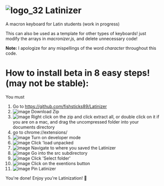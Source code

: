 # ![logo_32](https://user-images.githubusercontent.com/61331006/116012139-96b91700-a5dd-11eb-9521-f908844de80c.png) Latinizer 
A macron keyboard for Latin students (work in progress)

This can also be used as a template for other types of keyboards! just modify the arrays in *macronizer.js,* and delete unnecessary code!

**Note:** I apologize for any mispellings of the word *character* throughout this code.

# How to install beta in 8 easy steps! (may not be stable):
You must
1. Go to https://github.com/fishsticks89/Latinizer
2. ![image](https://user-images.githubusercontent.com/61331006/118342598-d0908580-b4d8-11eb-98bd-00e32a2ae4f5.png)
Download Zip
3. ![image](https://user-images.githubusercontent.com/61331006/118347213-540c9f80-b4f6-11eb-99d5-679fd04c7ca7.png)
Right click on the zip and click extract all, or double click on it if you are on a mac, and drag the uncompressed folder into your documents directory
4. go to chrome://extensions/
5. ![image](https://user-images.githubusercontent.com/61331006/118347313-25db8f80-b4f7-11eb-9bd2-e62280a24d9e.png)
Turn on developer mode
6. ![image](https://user-images.githubusercontent.com/61331006/118347478-815a4d00-b4f8-11eb-982c-8f14cddda687.png)
Click 'load unpacked
7. ![image](https://user-images.githubusercontent.com/61331006/118347492-9d5dee80-b4f8-11eb-92de-5693f8dc6788.png)
Navigate to where you saved the Latinizer
7. ![image](https://user-images.githubusercontent.com/61331006/118347506-bcf51700-b4f8-11eb-8615-cb091039a2cb.png)
Go into the src subdirectory
8. ![image](https://user-images.githubusercontent.com/61331006/118347527-ee6de280-b4f8-11eb-8104-cf37ffd1bcad.png)
Click 'Select folder'
9. ![image](https://user-images.githubusercontent.com/61331006/118347543-06456680-b4f9-11eb-9e20-a7e20897e65f.png)
Click on the exentions button
10. ![image](https://user-images.githubusercontent.com/61331006/118347561-22e19e80-b4f9-11eb-8c1d-272af68a80b4.png)
Pin Latinizer

You're done! Enjoy you're Latinization! 🎉

